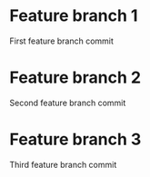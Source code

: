# Feature branch 1
First feature branch commit 
# Feature branch 2 
Second feature branch commit 
# Feature branch 3
Third feature branch commit 
